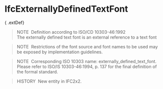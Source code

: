 # IfcExternallyDefinedTextFont

{ .extDef}
> NOTE&nbsp; Definition according to ISO/CD 10303-46:1992  
> The externally defined text font is an external reference to a text font

> NOTE&nbsp; Restrictions of the font source and font names to be used may be exposed by implementation guidelines.

> NOTE&nbsp; Corresponding ISO 10303 name: externally_defined_text_font. Please refer to ISO/IS 10303-46:1994, p. 137 for the final definition of the formal standard.

> HISTORY&nbsp; New entity in IFC2x2.
